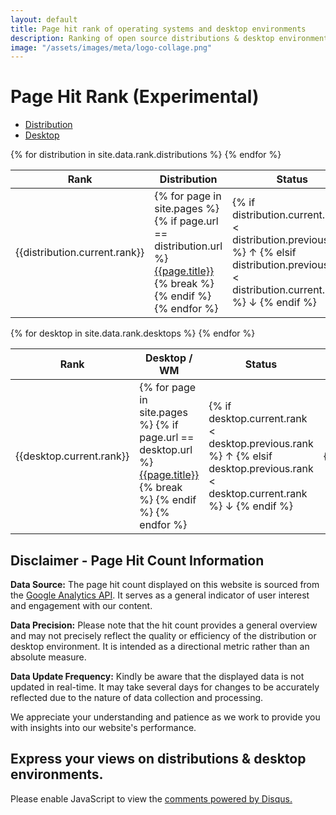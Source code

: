 ```yaml
--- 
layout: default
title: Page hit rank of operating systems and desktop environments
description: Ranking of open source distributions & desktop environments, based on the number of page hits each distribution & desktop environment received in prevoius month.
image: "/assets/images/meta/logo-collage.png"
---
```

<div class="distribution">
    <h1>Page Hit Rank (Experimental)</h1>
    <div class="row">
        <div class="col-md-8 order-md-1">
            <ul class="nav nav-tabs" id="myTab" role="tablist">
                <li class="nav-item">
                    <a class="nav-link active" id="distribution-tab" data-toggle="tab" href="#distribution" role="tab" aria-controls="nav-distribution" aria-selected="true">Distribution</a>
                </li>
                <li class="nav-item">
                    <a class="nav-link" id="desktop-tab" data-toggle="tab" href="#desktop" role="tab" aria-controls="nav-desktop" aria-selected="false">Desktop</a>
                </li>
            </ul>
            <div class="tab-content" id="nav-tabContent">
            <table role="tabpanel" class="table table-sm tab-pane fade show active" id="distribution">
                <thead>
                    <tr>
                        <th>Rank</th>
                        <th>Distribution</th>
                        <th>Status</th>
                        <th class="text-right">Page Views</th>
                    </tr>
                </thead>
                <tbody>
                    {% for distribution in site.data.rank.distributions %}
                    <tr>
                        <td>{{distribution.current.rank}}</td>
                        <td>
                            {% for page in site.pages %}
                                {% if page.url == distribution.url %}
                                    <a href="{{page.url}}">{{page.title}}</a>
                                    {% break %}
                                {% endif %}
                            {% endfor %}
                        </td>
                        <td>
                            {% if distribution.current.rank < distribution.previous.rank %}
                            <span title="Previous rank {{distribution.previous.rank}}" class="text-success"> &uarr;</span>
                            {% elsif distribution.previous.rank < distribution.current.rank %}
                            <span title="Previous rank {{distribution.previous.rank}}" class="text-danger"> &darr;</span>
                            {% endif %}
                        </td>
                        <td class="text-right">{{distribution.current.count}}</td>
                    </tr>
                    {% endfor %}
                </tbody>
            </table>
            <table role="tabpanel" class="table table-sm tab-pane fade" id="desktop">
                <thead>
                    <tr>
                        <th>Rank</th>
                        <th>Desktop / WM</th>
                        <th>Status</th>
                        <th class="text-right">Page Views</th>
                    </tr>
                </thead>
                <tbody>
                    {% for desktop in site.data.rank.desktops %}
                    <tr>
                        <td>{{desktop.current.rank}}</td>
                        <td>
                            {% for page in site.pages %}
                                {% if page.url == desktop.url %}
                                    <a href="{{page.url}}">{{page.title}}</a>
                                    {% break %}
                                {% endif %}
                            {% endfor %}
                        </td>
                        <td>
                            {% if desktop.current.rank < desktop.previous.rank %}
                            <span title="Previous rank {{distribution.previous.rank}}" class="text-success"> &uarr;</span>
                            {% elsif desktop.previous.rank < desktop.current.rank %}
                            <span title="Previous rank {{distribution.previous.rank}}" class="text-danger"> &darr;</span>
                            {% endif %}
                        </td>
                        <td class="text-right">{{desktop.current.count}}</td>
                    </tr>
                    {% endfor %}
                </tbody>
            </table>
            </div>
        </div>
        <div class="col-md-2 order-md-0"></div>
        <div class="col-md-2 order-md-2"></div>
    </div>
    <script async src="https://pagead2.googlesyndication.com/pagead/js/adsbygoogle.js"></script>
    <!-- post body2 -->
    <ins class="adsbygoogle"
         style="display:block"
         data-ad-client="ca-pub-6380671811722843"
         data-ad-slot="9117305104"
         data-ad-format="auto"
         data-full-width-responsive="true"></ins>
    <script>
         (adsbygoogle = window.adsbygoogle || []).push({});
    </script>
    <div class="alert alert-info">
        <h2>Disclaimer - Page Hit Count Information</h2>
    <p><strong>Data Source:</strong> The page hit count displayed on this website is sourced from the <a href="https://developers.google.com/analytics/">Google Analytics API</a>. It serves as a general indicator of user interest and engagement with our content.</p>
    <p><strong>Data Precision:</strong> Please note that the hit count provides a general overview and may not precisely reflect the quality or efficiency of the distribution or desktop environment. It is intended as a directional metric rather than an absolute measure.</p>
    <p><strong>Data Update Frequency:</strong> Kindly be aware that the displayed data is not updated in real-time. It may take several days for changes to be accurately reflected due to the nature of data collection and processing.</p>
    <p>We appreciate your understanding and patience as we work to provide you with insights into our website's performance.</p>
    </div>
    <h2>Express your views on distributions & desktop environments.</h2>
    <div id="disqus_thread"></div>
        <script>
            (function() {
                var d = document, s = d.createElement('script');
                s.src = 'https://theopensourcefeed.disqus.com/embed.js';
                s.setAttribute('data-timestamp', +new Date());
                (d.head || d.body).appendChild(s);
            })();
        </script>
    <noscript>Please enable JavaScript to view the <a href="https://disqus.com/?ref_noscript">comments powered by Disqus.</a></noscript>
</div>
